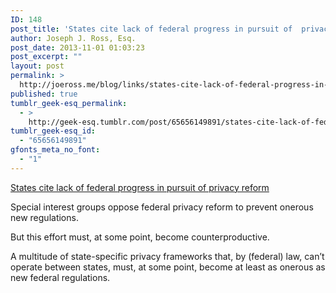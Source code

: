 ```yaml
---
ID: 148
post_title: 'States cite lack of federal progress in pursuit of  privacy reform'
author: Joseph J. Ross, Esq.
post_date: 2013-11-01 01:03:23
post_excerpt: ""
layout: post
permalink: >
  http://joeross.me/blog/links/states-cite-lack-of-federal-progress-in-pursuit-of/
published: true
tumblr_geek-esq_permalink:
  - >
    http://geek-esq.tumblr.com/post/65656149891/states-cite-lack-of-federal-progress-in-pursuit-of
tumblr_geek-esq_id:
  - "65656149891"
gfonts_meta_no_font:
  - "1"
---
```

<a href='http://www.nytimes.com/2013/10/31/technology/no-us-action-so-states-move-on-privacy-law.html?pagewanted=all&amp;_r=0'>States cite lack of federal progress in pursuit of  privacy reform</a><div class="link_description"><p>Special interest groups oppose federal privacy reform to prevent onerous new regulations.</p>

<p><span>But this effort must, at some point, become counterproductive.</span></p>

<p><span>A multitude of state-specific privacy frameworks that, by (federal) law, can&#8217;t operate between states, must, at some point, become at least as onerous as new federal regulations. </span></p></div>